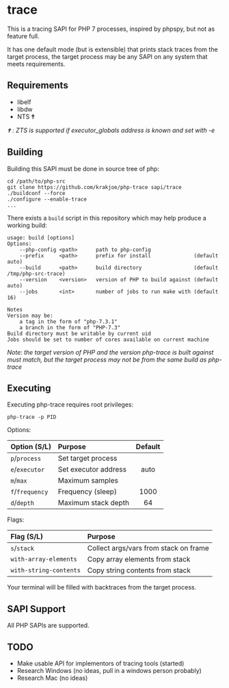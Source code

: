trace
=====

This is a tracing SAPI for PHP 7 processes, inspired by phpspy, but not as feature full. 

It has one default mode (but is extensible) that prints stack traces from the target process, the target process may be any SAPI on any system that meets requirements.

Requirements
------------

 * libelf
 * libdw
 * NTS 🕇

*🕇 : ZTS is supported if executor_globals address is known and set with -e*

Building
--------

Building this SAPI must be done in source tree of php:

    cd /path/to/php-src
    git clone https://github.com/krakjoe/php-trace sapi/trace
    ./buildconf --force
    ./configure --enable-trace
    ...
    
There exists a `build` script in this repository which may help produce a working build:

    usage: build [options]
    Options:
        --php-config <path>      path to php-config
        --prefix     <path>      prefix for install              (default auto)
        --build      <path>      build directory                 (default /tmp/php-src-trace)
        --version    <version>   version of PHP to build against (default auto)
        --jobs       <int>       number of jobs to run make with (default 16)

    Notes
    Version may be:
	    a tag in the form of "php-7.3.1"
	    a branch in the form of "PHP-7.3"
    Build directory must be writable by current uid
    Jobs should be set to number of cores available on current machine

*Note: the target version of PHP and the version php-trace is built against must match, but the target process may not be from the same build as php-trace*

Executing
---------

Executing php-trace requires root privileges:

    php-trace -p PID
    
Options:

| Option (S/L)  | Purpose               | Default |
|:--------------|:----------------------|:-------:|
|`p`/`process`  | Set target process    |         |
|`e`/`executor` | Set executor address  | auto    |
|`m`/`max`      | Maximum samples       |         |
|`f`/`frequency`| Frequency (sleep)     | 1000    |
|`d`/`depth`    | Maximum stack depth   | 64      |


Flags:

| Flag (S/L)                  | Purpose                                 |
|:----------------------------|:----------------------------------------|
|`s`/`stack`                  | Collect args/vars from stack on frame   |
|`with-array-elements`        | Copy array elements from stack          |
|`with-string-contents`       | Copy string contents from stack         |

Your terminal will be filled with backtraces from the target process.

SAPI Support
------------

All PHP SAPIs are supported.

TODO
----

  * Make usable API for implementors of tracing tools (started)
  * Research Windows (no ideas, pull in a windows person probably)
  * Research Mac (no ideas)
